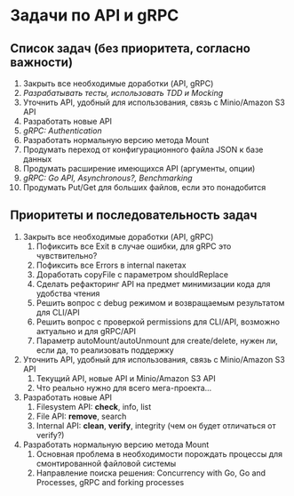 # Задачи по API и gRPC

## Список задач (без приоритета, согласно важности)


1. Закрыть все необходимые доработки (API, gRPC)
2. *Разрабатывать тесты, использовать TDD и Mocking*
3. Уточнить API, удобный для использования, связь с Minio/Amazon S3 API
4. Разработать новые API
5. *gRPC: Authentication*
6. Разработать нормальную версию метода Mount
7. Продумать переход от конфигурационного файла JSON к базе данных
8. Продумать расширение имеющихся API (аргументы, опции)
9. *gRPC: Go API, Asynchronous?, Benchmarking*
10. Продумать Put/Get для больших файлов, если это понадобится


## Приоритеты и последовательность задач


1. Закрыть все необходимые доработки (API, gRPC)
    1. Пофиксить все Exit в случае ошибки, для gRPC это чувствительно?
    2. Пофиксить все Errors в internal пакетах
    3. Доработать copyFile с параметром shouldReplace
    4. Сделать рефакторинг API на предмет минимизации кода для удобства чтения
    5. Решить вопрос с debug режимом и возвращаемым результатом для CLI/API
    6. Решить вопрос с проверкой permissions для CLI/API, возможно актуально и для gRPC/API
    7. Параметр autoMount/autoUnmount для create/delete, нужен ли, если да, то реализовать поддержку
2. Уточнить API, удобный для использования, связь с Minio/Amazon S3 API
    1. Текущий API, новые API и Minio/Amazon S3 API
    2. Что реально нужно для всего мега-проекта...
3. Разработать новые API
    1. Filesystem API: **check**, info, list
    2. File API: **remove**, search
    3. Internal API: **clean**, **verify**, integrity (чем он будет отличаться от verify?)
4. Разработать нормальную версию метода Mount
    1. Основная проблема в необходимости порождать процессы для смонтированной файловой системы
    2. Направление поиска решения: Concurrency with Go, Go and Processes, gRPC and forking processes